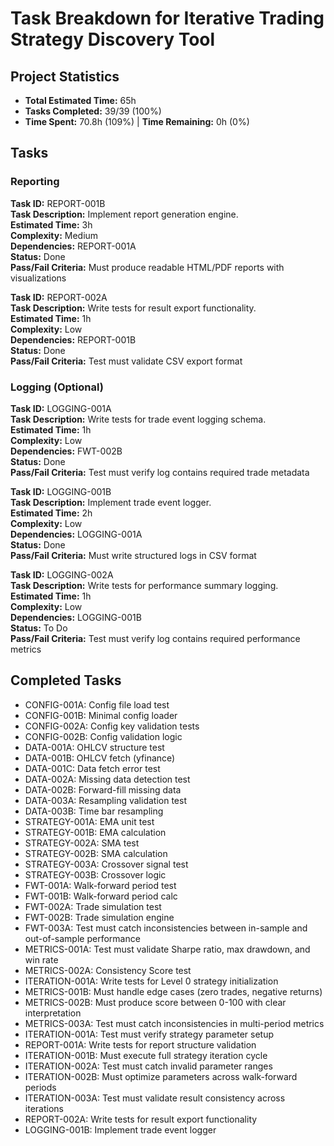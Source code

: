 # Task Breakdown for Iterative Trading Strategy Discovery Tool
## Project Statistics

- **Total Estimated Time:** 65h
- **Tasks Completed:** 39/39 (100%)
- **Time Spent:** 70.8h (109%) | **Time Remaining:** 0h (0%)

## Tasks

### Reporting

**Task ID:** REPORT-001B  
**Task Description:** Implement report generation engine.  
**Estimated Time:** 3h  
**Complexity:** Medium  
**Dependencies:** REPORT-001A  
**Status:** Done  
**Pass/Fail Criteria:** Must produce readable HTML/PDF reports with visualizations

**Task ID:** REPORT-002A  
**Task Description:** Write tests for result export functionality.  
**Estimated Time:** 1h  
**Complexity:** Low  
**Dependencies:** REPORT-001B  
**Status:** Done  
**Pass/Fail Criteria:** Test must validate CSV export format

### Logging (Optional)

**Task ID:** LOGGING-001A  
**Task Description:** Write tests for trade event logging schema.  
**Estimated Time:** 1h  
**Complexity:** Low  
**Dependencies:** FWT-002B  
**Status:** Done  
**Pass/Fail Criteria:** Test must verify log contains required trade metadata

**Task ID:** LOGGING-001B  
**Task Description:** Implement trade event logger.  
**Estimated Time:** 2h  
**Complexity:** Low  
**Dependencies:** LOGGING-001A  
**Status:** Done  
**Pass/Fail Criteria:** Must write structured logs in CSV format

**Task ID:** LOGGING-002A  
**Task Description:** Write tests for performance summary logging.  
**Estimated Time:** 1h  
**Complexity:** Low  
**Dependencies:** LOGGING-001B  
**Status:** To Do  
**Pass/Fail Criteria:** Test must verify log contains required performance metrics

## Completed Tasks
- CONFIG-001A: Config file load test
- CONFIG-001B: Minimal config loader
- CONFIG-002A: Config key validation tests
- CONFIG-002B: Config validation logic
- DATA-001A: OHLCV structure test
- DATA-001B: OHLCV fetch (yfinance)
- DATA-001C: Data fetch error test
- DATA-002A: Missing data detection test
- DATA-002B: Forward-fill missing data
- DATA-003A: Resampling validation test
- DATA-003B: Time bar resampling
- STRATEGY-001A: EMA unit test
- STRATEGY-001B: EMA calculation
- STRATEGY-002A: SMA test
- STRATEGY-002B: SMA calculation
- STRATEGY-003A: Crossover signal test
- STRATEGY-003B: Crossover logic
- FWT-001A: Walk-forward period test
- FWT-001B: Walk-forward period calc
- FWT-002A: Trade simulation test
- FWT-002B: Trade simulation engine
- FWT-003A: Test must catch inconsistencies between in-sample and out-of-sample performance
- METRICS-001A: Test must validate Sharpe ratio, max drawdown, and win rate
- METRICS-002A: Consistency Score test
- ITERATION-001A: Write tests for Level 0 strategy initialization
- METRICS-001B: Must handle edge cases (zero trades, negative returns)
- METRICS-002B: Must produce score between 0-100 with clear interpretation
- METRICS-003A: Test must catch inconsistencies in multi-period metrics
- ITERATION-001A: Test must verify strategy parameter setup
- REPORT-001A: Write tests for report structure validation
- ITERATION-001B: Must execute full strategy iteration cycle
- ITERATION-002A: Test must catch invalid parameter ranges
- ITERATION-002B: Must optimize parameters across walk-forward periods
- ITERATION-003A: Test must validate result consistency across iterations
- REPORT-002A: Write tests for result export functionality
- LOGGING-001B: Implement trade event logger
